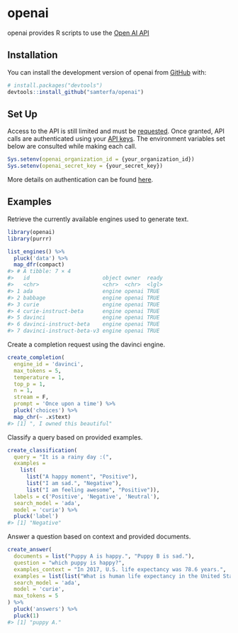 
<!-- README.md is generated from README.Rmd. Please edit that file -->

# openai

<!-- badges: start -->
<!-- badges: end -->

openai provides R scripts to use the [Open AI
API](https://beta.openai.com/docs/api-reference/)

## Installation

You can install the development version of openai from
[GitHub](https://github.com/samterfa/openai) with:

``` r
# install.packages("devtools")
devtools::install_github("samterfa/openai")
```

## Set Up

Access to the API is still limited and must be
[requested](https://openai.com/join/). Once granted, API calls are
authenticated using your [API
keys](https://beta.openai.com/account/api-keys). The environment
variables set below are consulted while making each call.

``` r
Sys.setenv(openai_organization_id = {your_organization_id})
Sys.setenv(openai_secret_key = {your_secret_key})
```

More details on authentication can be found
[here](https://beta.openai.com/docs/api-reference/authentication).

## Examples

Retrieve the currently available engines used to generate text.

``` r
library(openai)
library(purrr)

list_engines() %>% 
  pluck('data') %>% 
  map_dfr(compact)
#> # A tibble: 7 × 4
#>   id                       object owner  ready
#>   <chr>                    <chr>  <chr>  <lgl>
#> 1 ada                      engine openai TRUE 
#> 2 babbage                  engine openai TRUE 
#> 3 curie                    engine openai TRUE 
#> 4 curie-instruct-beta      engine openai TRUE 
#> 5 davinci                  engine openai TRUE 
#> 6 davinci-instruct-beta    engine openai TRUE 
#> 7 davinci-instruct-beta-v3 engine openai TRUE
```

Create a completion request using the davinci engine.

``` r
create_completion(
  engine_id = 'davinci', 
  max_tokens = 5,
  temperature = 1,
  top_p = 1,
  n = 1,
  stream = F, 
  prompt = 'Once upon a time') %>% 
  pluck('choices') %>% 
  map_chr(~ .x$text)
#> [1] ", I owned this beautiful"
```

Classify a query based on provided examples.

``` r
create_classification(
  query = "It is a rainy day :(", 
  examples = 
    list(
      list("A happy moment", "Positive"), 
      list("I am sad.", "Negative"), 
      list("I am feeling awesome", "Positive")), 
  labels = c('Positive', 'Negative', 'Neutral'), 
  search_model = 'ada', 
  model = 'curie') %>%
  pluck('label')
#> [1] "Negative"
```

Answer a question based on context and provided documents.

``` r
create_answer(
  documents = list("Puppy A is happy.", "Puppy B is sad."),
  question = "which puppy is happy?",
  examples_context = "In 2017, U.S. life expectancy was 78.6 years.",
  examples = list(list("What is human life expectancy in the United States?","78 years.")),
  search_model = 'ada', 
  model = 'curie',
  max_tokens = 5
) %>%
  pluck('answers') %>%
  pluck(1)
#> [1] "puppy A."
```
